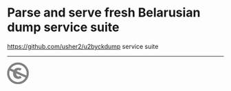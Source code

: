 Parse and serve fresh Belarusian dump service suite
=====================================================

https://github.com/usher2/u2byckdump service suite

---
[![UNLICENSE](noc.png)](UNLICENSE)
